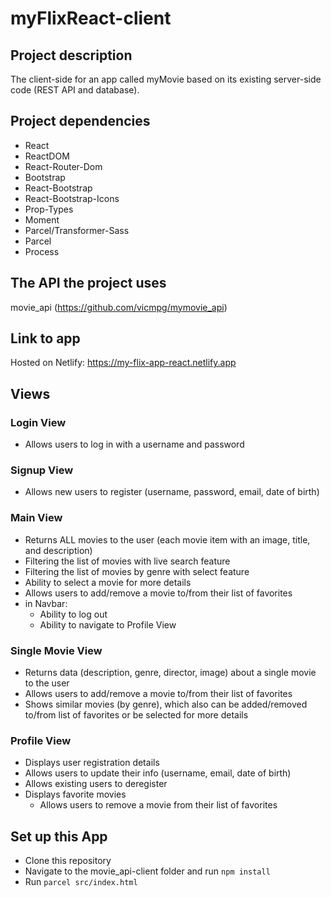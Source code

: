 ﻿# myFlixReact-client
## Project description
The client-side for an app called myMovie based on its existing server-side code (REST API and database).

## Project dependencies 
* React
* ReactDOM
* React-Router-Dom
* Bootstrap
* React-Bootstrap
* React-Bootstrap-Icons
* Prop-Types
* Moment
* Parcel/Transformer-Sass 
* Parcel 
* Process

## The API the project uses
movie_api (https://github.com/vicmpg/mymovie_api)

## Link to app 
Hosted on Netlify: https://my-flix-app-react.netlify.app

## Views

### Login View
* Allows users to log in with a username and password

### Signup View
* Allows new users to register (username, password, email, date of birth)

### Main View
* Returns ALL movies to the user (each movie item with an image, title, and description)
* Filtering the list of movies with live search feature
* Filtering the list of movies by genre with select feature
* Ability to select a movie for more details
* Allows users to add/remove a movie to/from their list of favorites
* in Navbar: 
    * Ability to log out
    * Ability to navigate to Profile View

### Single Movie View
* Returns data (description, genre, director, image) about a single movie to the user
* Allows users to add/remove a movie to/from their list of favorites
* Shows similar movies (by genre), which also can be added/removed to/from list of favorites or be selected for more details

### Profile View
* Displays user registration details
* Allows users to update their info (username, email, date of birth)
* Allows existing users to deregister
* Displays favorite movies
    * Allows users to remove a movie from their list of favorites

## Set up this App
* Clone this repository
* Navigate to the movie_api-client folder and run `npm install`
* Run `parcel src/index.html`

